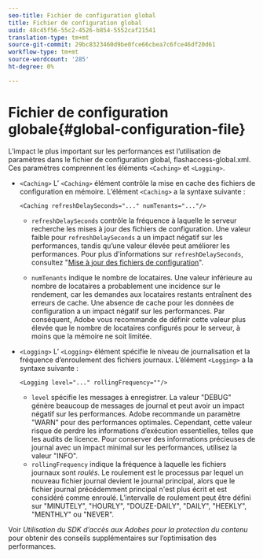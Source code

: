 ```yaml
---
seo-title: Fichier de configuration global
title: Fichier de configuration global
uuid: 48c45f56-55c2-4526-b854-5552caf21541
translation-type: tm+mt
source-git-commit: 29bc8323460d9be0fce66cbea7c6fce46df20d61
workflow-type: tm+mt
source-wordcount: '285'
ht-degree: 0%

---
```



# Fichier de configuration globale{#global-configuration-file}

L’impact le plus important sur les performances est l’utilisation de paramètres dans le fichier de configuration global, flashaccess-global.xml. Ces paramètres comprennent les éléments `<Caching>` et `<Logging>`.

* `<Caching>` L’ `<Caching>` élément contrôle la mise en cache des fichiers de configuration en mémoire. L’élément `<Caching>` a la syntaxe suivante :

   ```
   <Caching refreshDelaySeconds="..." numTenants="..."/>
   ```

   * `refreshDelaySeconds` contrôle la fréquence à laquelle le serveur recherche les mises à jour des fichiers de configuration. Une valeur faible pour `refreshDelaySeconds` a un impact négatif sur les performances, tandis qu’une valeur élevée peut améliorer les performances. Pour plus d&#39;informations sur `refreshDelaySeconds`, consultez &quot;[Mise à jour des fichiers de configuration](../../aaxs-protected-streaming/updating-configuration-files/updating-configuration-files-overview.md)&quot;.

   * `numTenants` indique le nombre de locataires. Une valeur inférieure au nombre de locataires a probablement une incidence sur le rendement, car les demandes aux locataires restants entraînent des erreurs de cache. Une absence de cache pour les données de configuration a un impact négatif sur les performances. Par conséquent, Adobe vous recommande de définir cette valeur plus élevée que le nombre de locataires configurés pour le serveur, à moins que la mémoire ne soit limitée.

* `<Logging>` L’ `<Logging>` élément spécifie le niveau de journalisation et la fréquence d’enroulement des fichiers journaux. L’élément `<Logging>` a la syntaxe suivante :

   ```
   <Logging level="..." rollingFrequency=""/>
   ```

   * `level` spécifie les messages à enregistrer. La valeur &quot;DEBUG&quot; génère beaucoup de messages de journal et peut avoir un impact négatif sur les performances. Adobe recommande un paramètre &quot;WARN&quot; pour des performances optimales. Cependant, cette valeur risque de perdre les informations d’exécution essentielles, telles que les audits de licence. Pour conserver des informations précieuses de journal avec un impact minimal sur les performances, utilisez la valeur &quot;INFO&quot;.
   * `rollingFrequency` indique la fréquence à laquelle les fichiers journaux sont  *roulés*. Le roulement est le processus par lequel un nouveau fichier journal devient le journal principal, alors que le fichier journal précédemment principal n&#39;est plus écrit et est considéré comme enroulé. L’intervalle de roulement peut être défini sur &quot;MINUTELY&quot;, &quot;HOURLY&quot;, &quot;DOUZE-DAILY&quot;, &quot;DAILY&quot;, &quot;HEEKLY&quot;, &quot;MENTHLY&quot; ou &quot;NEVER&quot;.

Voir *Utilisation du SDK d’accès aux Adobes pour la protection du contenu* pour obtenir des conseils supplémentaires sur l’optimisation des performances.
